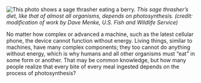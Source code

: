 ![This photo shows a sage thrasher eating a berry.][1] _This sage thrasher’s diet, like that of almost all organisms, depends on photosynthesis. (credit: modification of work by Dave Menke, U.S. Fish and Wildlife Service)_

No matter how complex or advanced a machine, such as the latest cellular phone, the device cannot function without energy. Living things, similar to machines, have many complex components; they too cannot do anything without energy, which is why humans and all other organisms must “eat” in some form or another. That may be common knowledge, but how many people realize that every bite of every meal ingested depends on the process of photosynthesis?

   [1]: https://cnx.org/resources/692c7f8ce7592495274d6add3952ea82d53af35f/Figure_05_00_01.jpg

